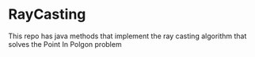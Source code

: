 # RayCasting
This repo has java methods that implement the ray casting algorithm that solves the Point In Polgon problem
